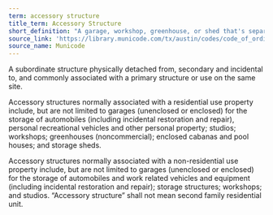 ```yaml
---
term: accessory structure
title_term: Accessory Structure
short_definition: "A garage, workshop, greenhouse, or shed that's separate from the main building."
source_link: 'https://library.municode.com/tx/austin/codes/code_of_ordinances?nodeId=TIT25LADE_CH25-1GEREPR_ART2DEME_S25-1-21DE'
source_name: Municode
---
```



A subordinate structure physically detached from, secondary and incidental to, and commonly associated with a primary structure or use on the same site.

Accessory structures normally associated with a residential use property include, but are not limited to garages (unenclosed or enclosed) for the storage of automobiles (including incidental restoration and repair), personal recreational vehicles and other personal property; studios; workshops; greenhouses (noncommercial); enclosed cabanas and pool houses; and storage sheds.

Accessory structures normally associated with a non-residential use property include, but are not limited to garages (unenclosed or enclosed) for the storage of automobiles and work related vehicles and equipment (including incidental restoration and repair); storage structures; workshops; and studios. “Accessory structure” shall not mean second family residential unit.